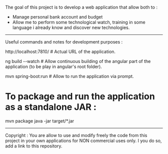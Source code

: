 The goal of this project is to develop a web application that allow both to :
- Manage personal bank account and budget
- Allow me to perform some technological watch, training in some language i already know and discover new technologies.

-----------------------------------------------------------------------------------------------------------------------
Useful commands and notes for development purposes : 

http://localhost:7810/ # Actual URL of the application.

ng build --watch # Allow continuous building of the angular part of the application (to be play in angular's root folder).

mvn spring-boot:run # Allow to run the application via prompt. 

# To package and run the application as a standalone JAR :
mvn package
java -jar target/*.jar

-----------------------------------------------------------------------------------------------------------------------
Copyright : You are allow to use and modify freely the code from this project in your own applications for NON commercial uses only. I you do so, add a link to this repository.
